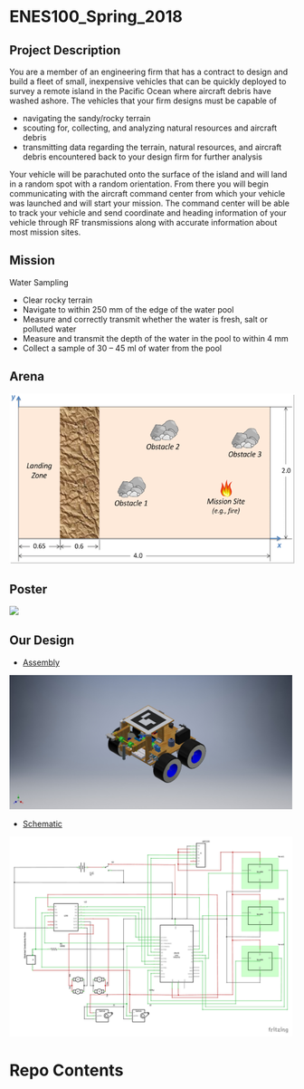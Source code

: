 # ENES100_Spring_2018
## Project Description

You are a member of an engineering firm that has a contract to design and build a fleet of small, inexpensive vehicles that can be quickly deployed to survey a remote island in the Pacific Ocean where aircraft debris have washed ashore.  The vehicles that your firm designs must be capable of 
* navigating the sandy/rocky terrain
* scouting for, collecting, and analyzing natural resources and aircraft debris
* transmitting data regarding the terrain, natural resources, and aircraft debris encountered back to your design firm for further analysis

Your vehicle will be parachuted onto the surface of the island and will land in a random spot with a random orientation.  From there you will begin communicating with the aircraft command center from which your vehicle was launched and will start your mission.  The command center will be able to track your vehicle and send coordinate and heading information of your vehicle through RF transmissions along with accurate information about most mission sites. 

## Mission
Water Sampling
* Clear rocky terrain
* Navigate to within 250 mm of the edge of the water pool
* Measure and correctly transmit whether the water is fresh, salt or polluted water	
* Measure and transmit the depth of the water in the pool to within 4 mm	
* Collect a sample of 30 – 45 ml of water from the pool	

## Arena 
<img src = "https://github.com/yuchenzhou8/ENES100_Spring_2018/blob/main/Arena.png"><br /> 

## Poster
<img src = "https://github.com/yuchenzhou8/ENES100_Spring_2018/blob/main/Final%20Poster.jpg" width = '800'><br /> 

## Our Design
* [Assembly](https://github.com/yuchenzhou8/ENES100_Spring_2018/blob/main/Final%20assembly.jpg)

<img src = "https://github.com/yuchenzhou8/ENES100_Spring_2018/blob/main/Final%20assembly.jpg" width = "500"><br /> 
* [Schematic](https://github.com/yuchenzhou8/ENES100_Spring_2018/blob/main/final%20circuit_schem.pdf)

<img src = "https://github.com/yuchenzhou8/ENES100_Spring_2018/blob/main/final%20circuit_schem.jpg" width = '500'><br />


# Repo Contents

